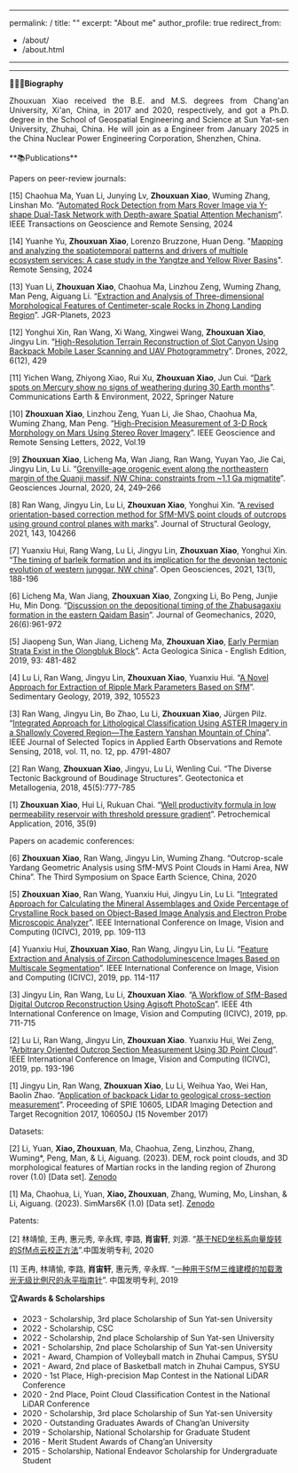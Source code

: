   ---
permalink: /
title: ""
excerpt: "About me"
author_profile: true
redirect_from: 
  - /about/
  - /about.html
---

________________________________________________________________________________________________________

**🙋🏻‍♂️Biography**

  <div style="text-align: justify;">Zhouxuan Xiao received the B.E. and M.S. degrees from Chang'an University, Xi'an, China, in 2017 and 2020, respectively, and got a Ph.D. degree in the School of Geospatial Engineering and Science at Sun Yat-sen University, Zhuhai, China. He will join as a Engineer from January 2025 in the China Nuclear Power Engineering Corporation, Shenzhen, China.</div>
<br>
**📚Publications**

Papers on peer-review journals:  

[15] Chaohua Ma, Yuan Li, Junying Lv, **Zhouxuan Xiao**, Wuming Zhang, Linshan Mo. “[Automated Rock Detection from Mars Rover Image via Y-shape Dual-Task Network with Depth-aware Spatial Attention Mechanism](https://doi.org/10.1109/TGRS.2024.3371684)”. IEEE Transactions on Geoscience and Remote Sensing, 2024  

[14] Yuanhe Yu, **Zhouxuan Xiao**, Lorenzo Bruzzone, Huan Deng. "[Mapping and analyzing the spatiotemporal patterns and drivers of multiple ecosystem services: A case study in the Yangtze and Yellow River Basins](https://doi.org/10.3390/rs16020411)". Remote Sensing, 2024  

[13] Yuan Li, **Zhouxuan Xiao**, Chaohua Ma, Linzhou Zeng, Wuming Zhang, Man Peng, Aiguang Li. “[Extraction and Analysis of Three-dimensional Morphological Features of Centimeter-scale Rocks in Zhong Landing Region](https://doi.org/10.1029/2022JE007656)”. JGR-Planets, 2023  

[12] Yonghui Xin, Ran Wang, Xi Wang, Xingwei Wang, **Zhouxuan Xiao**, Jingyu Lin. “[High-Resolution Terrain Reconstruction of Slot Canyon Using Backpack Mobile Laser Scanning and UAV Photogrammetry](https://doi.org/10.3390/drones6120429)”. Drones, 2022, 6(12), 429  

[11] Yichen Wang, Zhiyong Xiao, Rui Xu, **Zhouxuan Xiao**, Jun Cui. “[Dark spots on Mercury show no signs of weathering during 30 Earth months](https://doi.org/10.1038/s43247-022-00634-z)”. Communications Earth & Environment, 2022, Springer Nature  

[10] **Zhouxuan Xiao**, Linzhou Zeng, Yuan Li, Jie Shao, Chaohua Ma, Wuming Zhang, Man Peng. “[High-Precision Measurement of 3-D Rock Morphology on Mars Using Stereo Rover Imagery](https://doi.org/10.1109/LGRS.2022.3154629)”. IEEE Geoscience and Remote Sensing Letters, 2022, Vol.19  

[9] **Zhouxuan Xiao**, Licheng Ma, Wan Jiang, Ran Wang, Yuyan Yao, Jie Cai, Jingyu Lin, Lu Li. “[Grenville-age orogenic event along the northeastern margin of the Quanji massif, NW China: constraints from ~1.1 Ga migmatite](https://doi.org/10.1007/s12303-019-0033-8)”. Geosciences Journal, 2020, 24, 249–266  

[8] Ran Wang, Jingyu Lin, Lu Li, **Zhouxuan Xiao**, Yonghui Xin. “[A revised orientation-based correction method for SfM-MVS point clouds of outcrops using ground control planes with marks](https://doi.org/10.1016/j.jsg.2020.104266)”. Journal of Structural Geology, 2021, 143, 104266  

[7] Yuanxiu Hui, Rang Wang, Lu Li, Jingyu Lin, **Zhouxuan Xiao**, Yonghui Xin. “[The timing of barleik formation and its implication for the devonian tectonic evolution of western junggar, NW china]( https://doi.org/10.1515/geo-2020-0229)”. Open Geosciences, 2021, 13(1), 188-196  

[6] Licheng Ma, Wan Jiang, **Zhouxuan Xiao**, Zongxing Li, Bo Peng, Junjie Hu, Min Dong. “[Discussion on the depositional timing of the Zhabusagaxiu formation in the eastern Qaidam Basin](https://doi.org/10.12090/j.issn.1006-6616.2020.26.06.077)”. Journal of Geomechanics, 2020, 26(6):961-972  

[5] Jiaopeng Sun, Wan Jiang, Licheng Ma, **Zhouxuan Xiao**, [Early Permian Strata Exist in the Olongbluk Block](https://doi.org/10.1111/1755-6724.13786)”. Acta Geologica Sinica - English Edition, 2019, 93: 481-482  

[4] Lu Li, Ran Wang, Jingyu Lin, **Zhouxuan Xiao**, Yuanxiu Hui. “[A Novel Approach for Extraction of Ripple Mark Parameters Based on SfM](https://doi.org/10.1016/j.sedgeo.2019.105523)”. Sedimentary Geology, 2019, 392, 105523  

[3] Ran Wang, Jingyu Lin, Bo Zhao, Lu Li, **Zhouxuan Xiao**, Jürgen Pilz. “[Integrated Approach for Lithological Classification Using ASTER Imagery in a Shallowly Covered Region—The Eastern Yanshan Mountain of China](https://doi.org/10.1109/JSTARS.2018.2879493)”. IEEE Journal of Selected Topics in Applied Earth Observations and Remote Sensing, 2018, vol. 11, no. 12, pp. 4791-4807  

[2] Ran Wang, **Zhouxuan Xiao**, Jingyu, Lu Li, Wenling Cui. “The Diverse Tectonic Background of Boudinage Structures”. Geotectonica et Metallogenia, 2018, 45(5):777-785  

[1] **Zhouxuan Xiao**, Hui Li, Rukuan Chai. “[Well productivity formula in low permeability reservoir with threshold pressure gradient](https://doi.org/10.3969/j.issn.1673-5285.2016.09.009)”. Petrochemical Application, 2016, 35(9)  

Papers on academic conferences:

[6] **Zhouxuan Xiao**, Ran Wang, Jingyu Lin, Wuming Zhang. “Outcrop-scale Yardang Geometric Analysis using SfM-MVS Point Clouds in Hami Area, NW China”. The Third Symposium on Space Earth Science, China, 2020  

[5] **Zhouxuan Xiao**, Ran Wang, Yuanxiu Hui, Jingyu Lin, Lu Li. “[Integrated Approach for Calculating the Mineral Assemblages and Oxide Percentage of Crystalline Rock based on Object-Based Image Analysis and Electron Probe Microscopic Analyzer](https://doi.org/10.1109/ICIVC47709.2019.8981017)”. IEEE International Conference on Image, Vision and Computing (ICIVC), 2019, pp. 109-113  

[4] Yuanxiu Hui, **Zhouxuan Xiao**, Ran Wang, Jingyu Lin, Lu Li. “[Feature Extraction and Analysis of Zircon Cathodoluminescence Images Based on Multiscale Segmentation](https://doi.org/10.1109/ICIVC47709.2019.8980954)”. IEEE International Conference on Image, Vision and Computing (ICIVC), 2019, pp. 114-117  

[3] Jingyu Lin, Ran Wang, Lu Li, **Zhouxuan Xiao**. “[A Workflow of SfM-Based Digital Outcrop Reconstruction Using Agisoft PhotoScan](https://doi.org/10.1109/ICIVC47709.2019.8980982)”. IEEE 4th International Conference on Image, Vision and Computing (ICIVC), 2019, pp. 711-715  

[2] Lu Li, Ran Wang, Jingyu Lin, **Zhouxuan Xiao**. Yuanxiu Hui, Wei Zeng, “[Arbitrary Oriented Outcrop Section Measurement Using 3D Point Cloud](https://doi.org/10.1109/ICIVC47709.2019.8981331)”. IEEE International Conference on Image, Vision and Computing (ICIVC), 2019, pp. 193-196  

[1] Jingyu Lin, Ran Wang, **Zhouxuan Xiao**, Lu Li, Weihua Yao, Wei Han, Baolin Zhao. “[Application of backpack Lidar to geological cross-section measurement](https://doi.org/10.1117/12.2295060)”. Proceeding of SPIE 10605, LIDAR Imaging Detection and Target Recognition 2017, 106050J (15 November 2017)  

Datasets:  

[2] Li, Yuan, **Xiao, Zhouxuan**, Ma, Chaohua, Zeng, Linzhou, Zhang, Wuming*, Peng, Man, & Li, Aiguang. (2023). DEM, rock point clouds, and 3D morphological features of Martian rocks in the landing region of Zhurong rover (1.0) [Data set]. [Zenodo](https://doi.org/10.5281/zenodo.7620416)  

[1] Ma, Chaohua, Li, Yuan, **Xiao, Zhouxuan**, Zhang, Wuming, Mo, Linshan, & Li, Aiguang. (2023). SimMars6K (1.0) [Data set]. [Zenodo](https://doi.org/10.5281/zenodo.7707898)  

Patents:  

[2] 林靖愉, 王冉, 惠元秀, 辛永辉, 李路, **肖宙轩**, 刘源. “[基于NED坐标系向量旋转的SfM点云校正方法](https://patents.google.com/patent/CN112712559B/zh)”.中国发明专利, 2020  

[1] 王冉, 林靖愉, 李路, **肖宙轩**, 惠元秀, 辛永辉. “[一种用于SfM三维建模的加载激光无级比例尺的永平指南针](https://patents.google.com/patent/CN110672080A/zh)”. 中国发明专利, 2019  

🏆**Awards & Scholarships**  
* 2023 - Scholarship, 3rd place Scholarship of Sun Yat-sen University
* 2022 - Scholarship, CSC
* 2022 - Scholarship, 2nd place Scholarship of Sun Yat-sen University
* 2021 - Scholarship, 2nd place Scholarship of Sun Yat-sen University
* 2021 - Award, Champion of Volleyball match in Zhuhai Campus, SYSU
* 2021 - Award, 2nd place of Basketball match in Zhuhai Campus, SYSU
* 2020 - 1st Place, High-precision Map Contest in the National LiDAR Conference
* 2020 - 2nd Place, Point Cloud Classification Contest in the National LiDAR Conference
* 2020 - Scholarship, 3rd place Scholarship of Sun Yat-sen University
* 2020 - Outstanding Graduates Awards of Chang’an University
* 2019 - Scholarship, National Scholarship for Graduate Student
* 2016 - Merit Student Awards of Chang’an University
* 2015 - Scholarship, National Endeavor Scholarship for Undergraduate Student